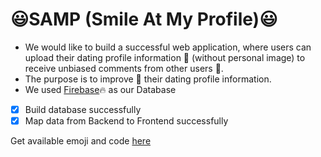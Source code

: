 # :smiley:SAMP (Smile At My Profile):smiley:
- We would like to build a successful web application, where users can upload their dating profile information :information_desk_person: (without personal image) to receive unbiased comments from other users :speak_no_evil:. 
- The purpose is to improve :rocket: their dating profile information. 
- We used [Firebase](https://css-tricks.com/intro-firebase-react/):fire: as our Database

- [x] Build database successfully
- [x] Map data from Backend to Frontend successfully

Get available emoji and code [here](https://www.webpagefx.com/tools/emoji-cheat-sheet/)
